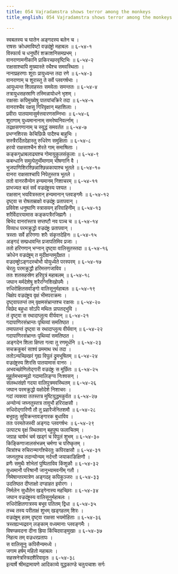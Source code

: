 ```yaml
---
title: 054 Vajradamstra shows terror among the monkeys
title_english: 054 Vajradamstra shows terror among the monkeys

---
```


<div class="audioEmbed"  caption="श्रीराम-हरिसीताराममूर्ति-घनपाठिभ्यां वचनम्" src="https://archive.org/download/Ramayana-recitation-Sriram-harisItArAmamUrti-Ghanapaati-v2/Kanda_6/Kanda_6_YK-054-Vajradamstra_shows_terror_among_the_monkeys__0.mp3"></div>

स्वबलस्य च घातेन अङ्गदस्य बलेन च ।  
राषसः क्रोधमाविष्टो वज्रदंष्ट्रो महाबलः ॥ ६-५४-१  
विस्फार्य च धनुर्घोरं शक्राशनिसमप्रभम् ।  
वानराणामनीकानि प्राकिरच्छरवृष्टिभिः ॥ ६-५४-२  
राक्षसाश्चापि मुख्यास्ते रथैश्च समवस्थिताः ।  
नानाप्रहरणाः शूराः प्रायुध्यन्त तदा रणे ॥ ६-५४-३  
वानराणाम् च शूरास्तु ते सर्वे प्लवगर्षभाः ।  
आयुध्यन्त शिलाहस्तः समवेताः समन्ततः ॥ ६-५४-४  
तत्रायुधसहस्राणि तस्मिन्नायोधने भृशम् ।  
राक्षसाः कपिमुख्येषु पातयांचक्रिरे तदा ॥ ६-५४-५  
वानराश्चैव रक्षसु गिरिवृक्षान् महाशिलाः ।  
प्रवीराः पातयामासुर्मत्तवारणसम्निभाः ॥ ६-५४-६  
शूराणाम् युध्यमानानाम् समरेष्वनिवर्त्नाम् ।  
तद्रक्षसगणानाम् च स्युद्धं समवर्तत ॥ ६-५४-७  
प्रभग्नशिरसः केचिछिन्नैः पादैश्च बाहुभिः ।  
सस्त्रैरर्दितदेहास्तु रुधिरेण समुक्षिताः ॥ ६-५४-८  
हरयो राक्षसाश्चैन शेरते गाम् समाश्रिताः ।  
कङ्कगृध्राबलाढ्यश्च गोमायुकुलसंकुलाः ॥ ६-५४-९  
कबन्धानि समुत्पेतुर्भीमाणाम् भीषणानि वै ।  
भुजपाणिशिरश्छिन्नाश्छिन्नकायाश्च भूतले ॥ ६-५४-१०  
वानरा राक्षसाश्चापि निपेतुस्तत्र भूतले ।  
ततो वानरसैन्येन हन्यमानम् निशाचरम् ॥ ६-५४-११  
प्राभज्यत बलं सर्वं वज्रदंष्ट्रस्य पश्यत ।  
राक्षसान् भयवित्रस्तान् हन्यमानान् प्लवङ्गमैः ॥ ६-५४-१२  
दृष्ट्वा स रोषताम्राक्षो वज्रदंष्ट्रः प्रतापवान् ।  
प्रविवेश धनुष्पाणि स्त्रासयन् हरिवाहिनीम् ॥ ६-५४-१३  
शरैर्विदारयामास कङ्कपत्रैरजिह्मगैः ।  
बिभेद वानरांस्तत्र सप्तष्टौ नव पञ्च च ॥ ६-५४-१४  
विव्याध परमक्रुद्धो वज्रदंष्ट्रः प्रतापवान् ।  
त्रस्ताः सर्वे हरिगणाः शरैः संकृत्तदेहिनः ॥ ६-५४-१५  
अङ्गदं सम्प्रधावन्ति प्रजापतिमिव प्रजाः ।  
ततो हरिगणान् भग्नान् दृष्ट्वा वालिसुतस्तदा ॥ ६-५४-१६  
क्रोधेन वज्रदंष्ट्रम् त मुदीक्षन्तमुदैक्षत ।  
वज्रदम्ष्ट्रोऽङ्गदस्चोभौ योयुध्येते परस्परम् ॥ ६-५४-१७  
चेरतुः परमक्रुद्धौ हरिमत्तगजाविव ।  
ततः शतसहस्रेण हरिपुत्रं महाबलम् ॥ ६-५४-१८  
जघान मर्मदेशेषु शरैरग्निशिखोपमैः ।  
रुधिरोक्षितसर्वाङ्गो वालिसूनुर्महाबलः ॥ ६-५४-१९  
चिक्षेप वज्रदंष्ट्रय वृक्षं भीमपराक्रमः ।  
दृष्ट्वापतन्तं तम् वृक्षमसंभ्रान्तश्च राक्षसः ॥ ६-५४-२०  
चिछेद बहुधा सोऽपि मथितः प्रापतद्भुवि ।  
तं दृष्ट्वा स रथादाप्लुत्य वीर्यवान् ॥ ६-५४-२१  
गदापाणिरसंभ्रान्तः पृथिव्यां समतिष्ठत ।  
तमापतन्तं दृष्ट्वा स रथादाप्लुत्य वीर्यवान् ॥ ६-५४-२२  
गदापाणिरसंभ्रान्तः पृथिव्यां समतिष्ठत ।  
अङ्गदेन शिला क्षिप्ता गत्वा तु रणमूर्धनि ॥ ६-५४-२३  
सचक्रकूबरं साश्वं प्रममाथ रथं तदा ।  
ततोऽन्यच्छिखरं गृह्य विपुलं द्रुमभूषितम् ॥ ६-५४-२४  
वज्रदंष्ट्रस्य शिरसि पातयामास वानरः ।  
अभवच्छोणितोद्गारी वज्रदंष्ट्रः स मूर्छितः ॥ ६-५४-२५  
मूहूर्तमभवन्मूढो गदामालिङ्ग्य निःश्वसन् ।  
संलब्धसंज्ञो गदया वालिपुत्रमवस्थितम् ॥ ६-५४-२६  
जघान परमक्रुद्धो वक्षोदेशे निशाचरः ।  
गदां त्यक्त्वा ततस्तत्र मुष्टियुद्धमकुर्वत ॥ ६-५४-२७  
अन्योन्यं जघ्नतुस्तत्र तावुभौ हरिराक्षसौ ।  
रुधिरोद्गारिणौ तौ तु प्रहारैर्जनितशमौ ॥ ६-५४-२८  
बभूवतुः सुविक्रन्तावङ्गारक बुधाविव ।  
ततः परमतेजस्वी अङ्गदः प्लवगर्षभः ॥ ६-५४-२९  
उत्पाट्य वृक्षं स्थितवान् बहुपुष्प फलाचितम् ।  
जग्राह चार्षभं चर्म खड्गं च विपुलं शुभम् ॥ ६-५४-३०  
किङ्किणाजालसंभन्नम् चर्मणा च परिष्कृतम् ।  
चित्रांश्च रुचिरान्मार्गांश्चेरतुः कपिराक्षसौ ॥ ६-५४-३१  
जघ्नतुश्च तदान्योन्यम् नर्दन्तौ जयाकाङिक्षिणौ ।  
व्रणैः समुथैः शोभेतां पुष्पिताविव किंशुकौ ॥ ६-५४-३२  
युध्यमानौ परिश्रानौ जानुभ्यामवनीम् गतौ ।  
निमेषान्तरमात्रेण अङ्गदह् कपिकुञ्जरः ॥ ६-५४-३३  
उदतिष्ठत दीप्ताक्षो दण्डाहत इवोरगः ।  
निर्मलेन सुधौतेन खड्गेनास्य महच्छिरः ॥ ६-५४-३४  
जघान वज्रदंष्ट्रस्य वालिसूनुर्महाबलः ।  
रुधिरोक्षितगात्रस्य बभूव पतितम् द्विधा ॥ ६-५४-३५  
तच्च तस्य परीताक्षं शुभम् खड्गहतम् शिरः ।  
वज्रदंष्ट्रम् हतम् दृष्ट्वा राक्षसा भयमोहिताः ॥ ६-५४-३६  
त्रस्तह्यभ्यद्रवन् लङ्काम् वध्यमानाः प्लवङ्गमैः ।  
विषण्ळवदना दीना ह्रिया किंचिदवाङ्मुखाः ॥ ६-५४-३७  
निहत्य तम् वज्रधरप्रतापः ।  
स वालिसूनुः कपिसैन्यमध्ये ।  
जगाम हर्षम् महितो महाबलः ।  
सहस्रनेत्रस्त्रिदशैरिवावृतः ॥ ६-५४-३८  
इत्यार्षे श्रीमद्रामायणे आदिकाव्ये युद्धकाण्डे चतुःपचाशः सर्गः